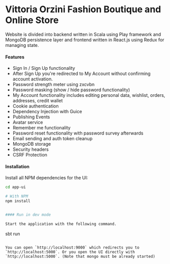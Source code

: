 Vittoria Orzini Fashion Boutique and Online Store
==================================================

Website is divided into backend written in Scala using Play framework and MongoDB persistence layer
and frontend written in React.js using Redux for managing state.

#### Features

* Sign In / Sign Up functionality
* After Sign Up you're redirected to My Account without confirming account activation.
* Password strength meter using zxcvbn
* Password masking (show / hide password functionality)
* My Account functionality includes editing personal data, wishlist, orders, addresses, credit wallet
* Cookie authentication
* Dependency Injection with Guice
* Publishing Events
* Avatar service
* Remember me functionality
* Password reset functionality with password survey afterwards
* Email sending and auth token cleanup
* MongoDB storage
* Security headers
* CSRF Protection


#### Installation

Install all NPM dependencies for the UI:

```bash
cd app-ui

# With NPM
npm install


#### Run in dev mode

Start the application with the following command.

```
sbt run
```

You can open `http://localhost:9000` which redirects you to `http://localhost:5000`. Or you open the UI directly with `http://localhost:5000`. (Note that mongo must be already started)
